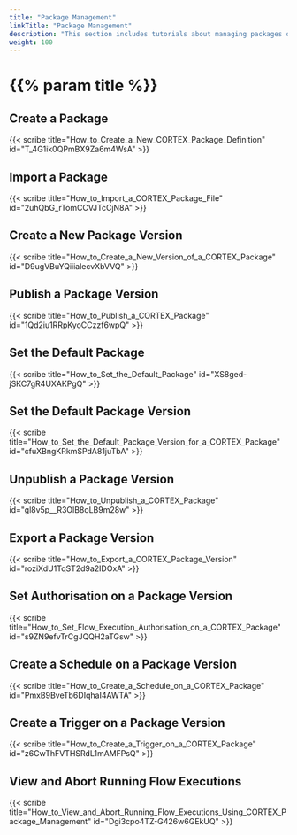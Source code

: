 ```yaml
---
title: "Package Management"
linkTitle: "Package Management"
description: "This section includes tutorials about managing packages on the {{% ctx %}} platform."
weight: 100
---
```


# {{% param title %}}

## Create a Package

{{< scribe title="How_to_Create_a_New_CORTEX_Package_Definition" id="T_4G1ik0QPmBX9Za6m4WsA" >}}

## Import a Package

{{< scribe title="How_to_Import_a_CORTEX_Package_File" id="2uhQbG_rTomCCVJTcCjN8A" >}}

## Create a New Package Version

{{< scribe title="How_to_Create_a_New_Version_of_a_CORTEX_Package" id="D9ugVBuYQiiialecvXbVVQ" >}}

## Publish a Package Version

{{< scribe title="How_to_Publish_a_CORTEX_Package" id="1Qd2iu1RRpKyoCCzzf6wpQ" >}}

## Set the Default Package

{{< scribe title="How_to_Set_the_Default_Package" id="XS8ged-jSKC7gR4UXAKPgQ" >}}

## Set the Default Package Version

{{< scribe title="How_to_Set_the_Default_Package_Version_for_a_CORTEX_Package" id="cfuXBngKRkmSPdA81juTbA" >}}

## Unpublish a Package Version

{{< scribe title="How_to_Unpublish_a_CORTEX_Package" id="gl8v5p__R3OlB8oLB9m28w" >}}

## Export a Package Version

{{< scribe title="How_to_Export_a_CORTEX_Package_Version" id="roziXdU1TqST2d9a2IDOxA" >}}

## Set Authorisation on a Package Version

{{< scribe title="How_to_Set_Flow_Execution_Authorisation_on_a_CORTEX_Package" id="s9ZN9efvTrCgJQQH2aTGsw" >}}

## Create a Schedule on a Package Version

{{< scribe title="How_to_Create_a_Schedule_on_a_CORTEX_Package" id="PmxB9BveTb6DIqhaI4AWTA" >}}

## Create a Trigger on a Package Version

{{< scribe title="How_to_Create_a_Trigger_on_a_CORTEX_Package" id="z6CwThFVTHSRdL1mAMFPsQ" >}}

## View and Abort Running Flow Executions

{{< scribe title="How_to_View_and_Abort_Running_Flow_Executions_Using_CORTEX_Package_Management" id="Dgi3cpo4TZ-G426w6GEkUQ" >}}
